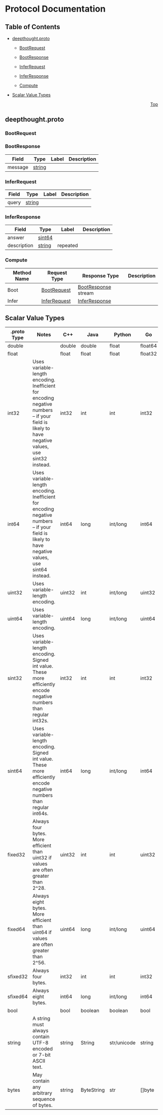 # Protocol Documentation
<a name="top"></a>

## Table of Contents

- [deepthought.proto](#deepthought.proto)
    - [BootRequest](#deepthought.BootRequest)
    - [BootResponse](#deepthought.BootResponse)
    - [InferRequest](#deepthought.InferRequest)
    - [InferResponse](#deepthought.InferResponse)
  
    - [Compute](#deepthought.Compute)
  
- [Scalar Value Types](#scalar-value-types)



<a name="deepthought.proto"></a>
<p align="right"><a href="#top">Top</a></p>

## deepthought.proto



<a name="deepthought.BootRequest"></a>

### BootRequest







<a name="deepthought.BootResponse"></a>

### BootResponse



| Field | Type | Label | Description |
| ----- | ---- | ----- | ----------- |
| message | [string](#string) |  |  |






<a name="deepthought.InferRequest"></a>

### InferRequest



| Field | Type | Label | Description |
| ----- | ---- | ----- | ----------- |
| query | [string](#string) |  |  |






<a name="deepthought.InferResponse"></a>

### InferResponse



| Field | Type | Label | Description |
| ----- | ---- | ----- | ----------- |
| answer | [sint64](#sint64) |  |  |
| description | [string](#string) | repeated |  |





 

 

 


<a name="deepthought.Compute"></a>

### Compute


| Method Name | Request Type | Response Type | Description |
| ----------- | ------------ | ------------- | ------------|
| Boot | [BootRequest](#deepthought.BootRequest) | [BootResponse](#deepthought.BootResponse) stream |  |
| Infer | [InferRequest](#deepthought.InferRequest) | [InferResponse](#deepthought.InferResponse) |  |

 



## Scalar Value Types

| .proto Type | Notes | C++ | Java | Python | Go | C# | PHP | Ruby |
| ----------- | ----- | --- | ---- | ------ | -- | -- | --- | ---- |
| <a name="double" /> double |  | double | double | float | float64 | double | float | Float |
| <a name="float" /> float |  | float | float | float | float32 | float | float | Float |
| <a name="int32" /> int32 | Uses variable-length encoding. Inefficient for encoding negative numbers – if your field is likely to have negative values, use sint32 instead. | int32 | int | int | int32 | int | integer | Bignum or Fixnum (as required) |
| <a name="int64" /> int64 | Uses variable-length encoding. Inefficient for encoding negative numbers – if your field is likely to have negative values, use sint64 instead. | int64 | long | int/long | int64 | long | integer/string | Bignum |
| <a name="uint32" /> uint32 | Uses variable-length encoding. | uint32 | int | int/long | uint32 | uint | integer | Bignum or Fixnum (as required) |
| <a name="uint64" /> uint64 | Uses variable-length encoding. | uint64 | long | int/long | uint64 | ulong | integer/string | Bignum or Fixnum (as required) |
| <a name="sint32" /> sint32 | Uses variable-length encoding. Signed int value. These more efficiently encode negative numbers than regular int32s. | int32 | int | int | int32 | int | integer | Bignum or Fixnum (as required) |
| <a name="sint64" /> sint64 | Uses variable-length encoding. Signed int value. These more efficiently encode negative numbers than regular int64s. | int64 | long | int/long | int64 | long | integer/string | Bignum |
| <a name="fixed32" /> fixed32 | Always four bytes. More efficient than uint32 if values are often greater than 2^28. | uint32 | int | int | uint32 | uint | integer | Bignum or Fixnum (as required) |
| <a name="fixed64" /> fixed64 | Always eight bytes. More efficient than uint64 if values are often greater than 2^56. | uint64 | long | int/long | uint64 | ulong | integer/string | Bignum |
| <a name="sfixed32" /> sfixed32 | Always four bytes. | int32 | int | int | int32 | int | integer | Bignum or Fixnum (as required) |
| <a name="sfixed64" /> sfixed64 | Always eight bytes. | int64 | long | int/long | int64 | long | integer/string | Bignum |
| <a name="bool" /> bool |  | bool | boolean | boolean | bool | bool | boolean | TrueClass/FalseClass |
| <a name="string" /> string | A string must always contain UTF-8 encoded or 7-bit ASCII text. | string | String | str/unicode | string | string | string | String (UTF-8) |
| <a name="bytes" /> bytes | May contain any arbitrary sequence of bytes. | string | ByteString | str | []byte | ByteString | string | String (ASCII-8BIT) |

